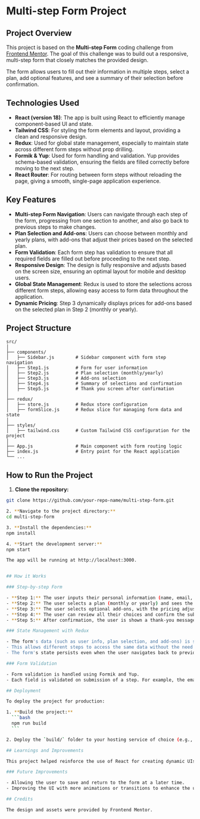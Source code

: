 # Multi-step Form Project

## Project Overview

This project is based on the **Multi-step Form** coding challenge from [Frontend Mentor](https://www.frontendmentor.io). The goal of this challenge was to build out a responsive, multi-step form that closely matches the provided design.

The form allows users to fill out their information in multiple steps, select a plan, add optional features, and see a summary of their selection before confirmation.

## Technologies Used

- **React (version 18)**: The app is built using React to efficiently manage component-based UI and state.
- **Tailwind CSS**: For styling the form elements and layout, providing a clean and responsive design.
- **Redux**: Used for global state management, especially to maintain state across different form steps without prop drilling.
- **Formik & Yup**: Used for form handling and validation. Yup provides schema-based validation, ensuring the fields are filled correctly before moving to the next step.
- **React Router**: For routing between form steps without reloading the page, giving a smooth, single-page application experience.

## Key Features

- **Multi-step Form Navigation**: Users can navigate through each step of the form, progressing from one section to another, and also go back to previous steps to make changes.
- **Plan Selection and Add-ons**: Users can choose between monthly and yearly plans, with add-ons that adjust their prices based on the selected plan.
- **Form Validation**: Each form step has validation to ensure that all required fields are filled out before proceeding to the next step.
- **Responsive Design**: The design is fully responsive and adjusts based on the screen size, ensuring an optimal layout for mobile and desktop users.
- **Global State Management**: Redux is used to store the selections across different form steps, allowing easy access to form data throughout the application.
- **Dynamic Pricing**: Step 3 dynamically displays prices for add-ons based on the selected plan in Step 2 (monthly or yearly).

## Project Structure

```plaintext
src/
│
├── components/
│   ├── Sidebar.js        # Sidebar component with form step navigation
│   ├── Step1.js          # Form for user information
│   ├── Step2.js          # Plan selection (monthly/yearly)
│   ├── Step3.js          # Add-ons selection
│   ├── Step4.js          # Summary of selections and confirmation
│   ├── Step5.js          # Thank you screen after confirmation
│
├── redux/
│   ├── store.js          # Redux store configuration
│   ├── formSlice.js      # Redux slice for managing form data and state
│
├── styles/
│   ├── tailwind.css      # Custom Tailwind CSS configuration for the project
│
├── App.js                # Main component with form routing logic
├── index.js              # Entry point for the React application
└── ...

```

## How to Run the Project

1. **Clone the repository:**
  ```bash
  git clone https://github.com/your-repo-name/multi-step-form.git

2. **Navigate to the project directory:**
  cd multi-step-form

3. **Install the dependencies:**
  npm install

4. **Start the development server:**
npm start

The app will be running at http://localhost:3000.


## How it Works

### Step-by-step Form

- **Step 1:** The user inputs their personal information (name, email, phone number).
- **Step 2:** The user selects a plan (monthly or yearly) and sees the price accordingly.
- **Step 3:** The user selects optional add-ons, with the pricing adjusted based on the plan.
- **Step 4:** The user can review all their choices and confirm the subscription.
- **Step 5:** After confirmation, the user is shown a thank-you message.

### State Management with Redux

- The form's data (such as user info, plan selection, and add-ons) is stored globally using Redux.
- This allows different steps to access the same data without the need to pass props between components.
- The form's state persists even when the user navigates back to previous steps.

### Form Validation

- Form validation is handled using Formik and Yup.
- Each field is validated on submission of a step. For example, the email is validated to ensure it follows the correct format, and required fields cannot be left empty.

## Deployment

To deploy the project for production:

1. **Build the project:**
    ```bash
    npm run build
    ```

2. Deploy the `build/` folder to your hosting service of choice (e.g., Vercel, Netlify, or GitHub Pages).

## Learnings and Improvements

This project helped reinforce the use of React for creating dynamic UIs and Redux for managing global state. Using Formik and Yup for form validation ensured a better user experience by preventing invalid data from being submitted.

### Future Improvements

- Allowing the user to save and return to the form at a later time.
- Improving the UI with more animations or transitions to enhance the user experience.

## Credits

The design and assets were provided by Frontend Mentor.
